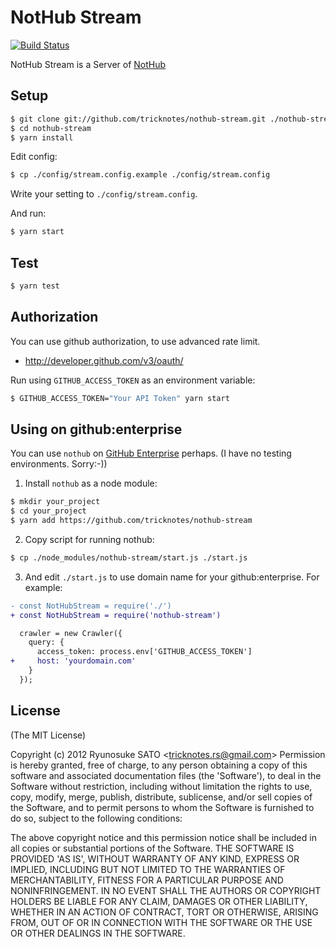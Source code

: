 # NotHub Stream

[![Build Status](https://secure.travis-ci.org/tricknotes/nothub-stream.png)](http://travis-ci.org/tricknotes/nothub-stream)

NotHub Stream is a Server of [NotHub](http://nothub.org)

## Setup

``` sh
$ git clone git://github.com/tricknotes/nothub-stream.git ./nothub-stream
$ cd nothub-stream
$ yarn install
```

Edit config:

``` sh
$ cp ./config/stream.config.example ./config/stream.config
```

Write your setting to `./config/stream.config`.

And run:

``` sh
$ yarn start
```

## Test

``` sh
$ yarn test
```

## Authorization

You can use github authorization, to use advanced rate limit.
- http://developer.github.com/v3/oauth/

Run using `GITHUB_ACCESS_TOKEN` as an environment variable:

``` sh
$ GITHUB_ACCESS_TOKEN="Your API Token" yarn start
```

## Using on github:enterprise

You can use `nothub` on [GitHub Enterprise](https://enterprise.github.com/) perhaps.
(I have no testing environments. Sorry:-))

1. Install `nothub` as a node module:
``` sh
$ mkdir your_project
$ cd your_project
$ yarn add https://github.com/tricknotes/nothub-stream
```

2. Copy script for running nothub:
``` sh
$ cp ./node_modules/nothub-stream/start.js ./start.js
```

3. And edit `./start.js` to use domain name for your github:enterprise.
For example:
``` diff
- const NotHubStream = require('./')
+ const NotHubStream = require('nothub-stream')
```
``` diff
  crawler = new Crawler({
    query: {
      access_token: process.env['GITHUB_ACCESS_TOKEN']
+     host: 'yourdomain.com'
    }
  });
```

## License

(The MIT License)

Copyright (c) 2012 Ryunosuke SATO &lt;tricknotes.rs@gmail.com&gt;
Permission is hereby granted, free of charge, to any person obtaining a copy of this software and associated documentation files (the 'Software'), to deal in the Software without restriction, including without limitation the rights to use, copy, modify, merge, publish, distribute, sublicense, and/or sell copies of the Software, and to permit persons to whom the Software is furnished to do so, subject to the following conditions:

The above copyright notice and this permission notice shall be included in all copies or substantial portions of the Software.
THE SOFTWARE IS PROVIDED 'AS IS', WITHOUT WARRANTY OF ANY KIND, EXPRESS OR IMPLIED, INCLUDING BUT NOT LIMITED TO THE WARRANTIES OF MERCHANTABILITY, FITNESS FOR A PARTICULAR PURPOSE AND NONINFRINGEMENT. IN NO EVENT SHALL THE AUTHORS OR COPYRIGHT HOLDERS BE LIABLE FOR ANY CLAIM, DAMAGES OR OTHER LIABILITY, WHETHER IN AN ACTION OF CONTRACT, TORT OR OTHERWISE, ARISING FROM, OUT OF OR IN CONNECTION WITH THE SOFTWARE OR THE USE OR OTHER DEALINGS IN THE SOFTWARE.
